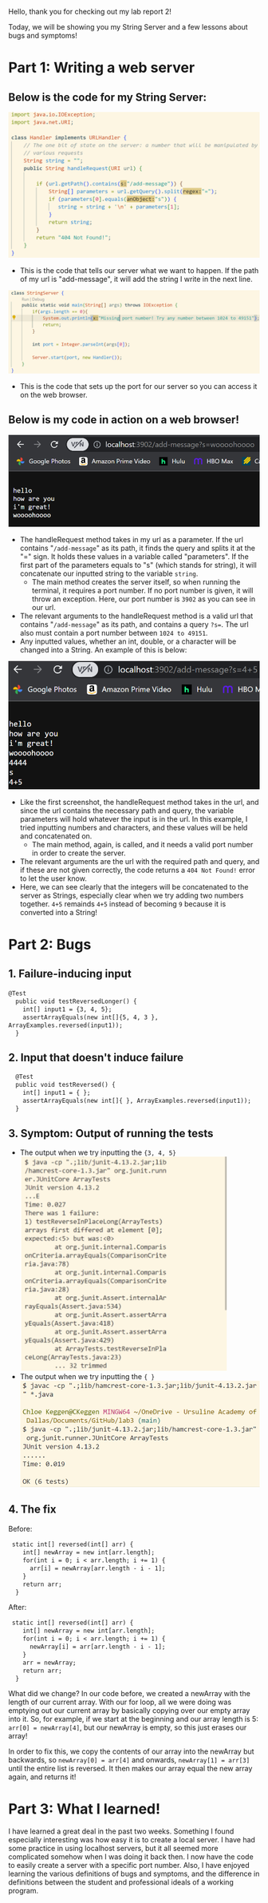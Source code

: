 Hello, thank you for checking out my lab report 2!

Today, we will be showing you my String Server and a few lessons about bugs and symptoms!

# Part 1: Writing a web server

## Below is the code for my String Server: 

![Image](CodeServer1.PNG)

  -  This is the code that tells our server what we want to happen. If the path of my url is "add-message", it will add the string I write in the next line. 

![Image](CodeServer2.PNG)

  - This is the code that sets up the port for our server so you can access it on the web browser. 

## Below is my code in action on a web browser!

![Image](ServerPrint.PNG)

- The handleRequest method takes in my url as a parameter. If the url contains "```/add-message```" as its path, it finds the query and splits it at the "=" sign. It holds these values in a variable called "parameters". If the first part of the parameters equals to "s" (which stands for string), it will concatenate our inputted string to the variable ```string```.
  - The main method creates the server itself, so when running the terminal, it requires a port number. If no port number is given, it will throw an exception. Here, our port number is ```3902``` as you can see in our url.
- The relevant arguments to the handleRequest method is a valid url that contains "```/add-message```" as its path, and contains a query ```?s=```. The url also must contain a port number between ```1024 to 49151```. 
- Any inputted values, whether an int, double, or a character will be changed into a String. An example of this is below:

![Image](ServerPrints.PNG)

- Like the first screenshot, the handleRequest method takes in the url, and since the url contains the necessary path and query, the variable parameters will hold whatever the input is in the url. In this example, I tried inputting numbers and characters, and these values will be held and concatenated on.
  - The main method, again, is called, and it needs a valid port number in order to create the server. 
- The relevant arguments are the url with the required path and query, and if these are not given correctly, the code returns a ```404 Not Found!``` error to let the user know. 
- Here, we can see clearly that the integers will be concatenated to the server as Strings, especially clear when we try adding two numbers together. ```4+5``` remainds ```4+5``` instead of becoming ```9``` because it is converted into a String!

# Part 2: Bugs

## 1. Failure-inducing input
```
@Test
  public void testReversedLonger() {
    int[] input1 = {3, 4, 5};
    assertArrayEquals(new int[]{5, 4, 3 }, ArrayExamples.reversed(input1));
  }
 ```

## 2. Input that doesn't induce failure
```
  @Test
  public void testReversed() {
    int[] input1 = { };
    assertArrayEquals(new int[]{ }, ArrayExamples.reversed(input1));
  }
```
## 3. Symptom: Output of running the tests
 - The output when we try inputting the ```{3, 4, 5}```
![Image](BugReport.PNG)
 - The output when we try inputting the ```{ } ```
![Image](WorkingTest1.PNG)

## 4. The fix

Before: 
```
 static int[] reversed(int[] arr) {
    int[] newArray = new int[arr.length];
    for(int i = 0; i < arr.length; i += 1) {
      arr[i] = newArray[arr.length - i - 1];
    }
    return arr;
  }
```

After: 
```
 static int[] reversed(int[] arr) {
    int[] newArray = new int[arr.length];
    for(int i = 0; i < arr.length; i += 1) {
      newArray[i] = arr[arr.length - i - 1];
    }
    arr = newArray;
    return arr;
  }
 ```
What did we change? In our code before, we created a newArray with the length of our current array. With our for loop, all we were doing was emptying out our current array by basically copying over our empty array into it. So, for example, if we start at the beginning and our array length is 5: ```arr[0] = newArray[4]```, but our newArray is empty, so this just erases our array! 

In order to fix this, we copy the contents of our array into the newArray but backwards, so ```newArray[0] = arr[4]``` and onwards, ```newArray[1] = arr[3]``` until the entire list is reversed. It then makes our array equal the new array again, and returns it! 

# Part 3: What I learned!

  I have learned a great deal in the past two weeks. Something I found especially interesting was how easy it is to create a local server. I have had some practice in using localhost servers, but it all seemed more complicated somehow when I was doing it back then. I now have the code to easily create a server with a specific port number. Also, I have enjoyed learning the various definitions of bugs and symptoms, and the difference in definitions between the student and professional ideals of a working program. 
